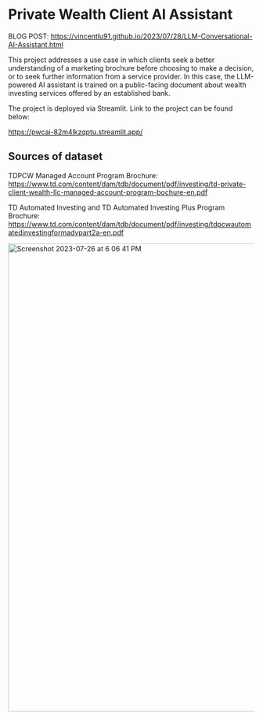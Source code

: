 # Private Wealth Client AI Assistant

BLOG POST: https://vincentlu91.github.io/2023/07/28/LLM-Conversational-AI-Assistant.html

This project addresses a use case in which clients seek a better understanding of a marketing brochure before choosing to make a decision, or to seek further information from a service provider. In this case, the LLM-powered AI assistant is trained on a public-facing document about wealth investing services offered by an established bank.

The project is deployed via Streamlit. Link to the project can be found below:

https://pwcai-82m4lkzqptu.streamlit.app/

## Sources of dataset

TDPCW Managed Account Program Brochure:
https://www.td.com/content/dam/tdb/document/pdf/investing/td-private-client-wealth-llc-managed-account-program-bochure-en.pdf

TD Automated Investing and TD Automated Investing Plus Program Brochure:
https://www.td.com/content/dam/tdb/document/pdf/investing/tdpcwautomatedinvestingformadvpart2a-en.pdf

<img width="954" alt="Screenshot 2023-07-26 at 6 06 41 PM" src="https://github.com/VincentLu91/PrivateWealthClientAI/assets/3411100/c6a7f350-0380-44a5-a894-2cf40dd2cac0">
